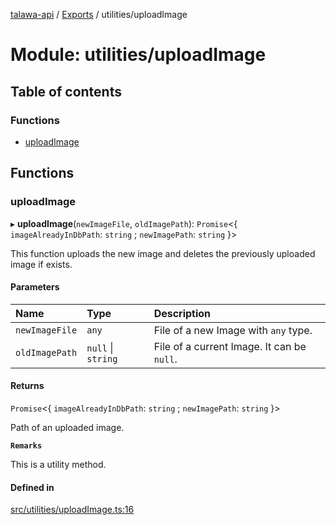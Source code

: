 [talawa-api](../README.md) / [Exports](../modules.md) / utilities/uploadImage

# Module: utilities/uploadImage

## Table of contents

### Functions

- [uploadImage](utilities_uploadImage.md#uploadimage)

## Functions

### uploadImage

▸ **uploadImage**(`newImageFile`, `oldImagePath`): `Promise`\<\{ `imageAlreadyInDbPath`: `string` ; `newImagePath`: `string`  }\>

This function uploads the new image and deletes the previously uploaded image if exists.

#### Parameters

| Name | Type | Description |
| :------ | :------ | :------ |
| `newImageFile` | `any` | File of a new Image with `any` type. |
| `oldImagePath` | ``null`` \| `string` | File of a current Image. It can be `null`. |

#### Returns

`Promise`\<\{ `imageAlreadyInDbPath`: `string` ; `newImagePath`: `string`  }\>

Path of an uploaded image.

**`Remarks`**

This is a utility method.

#### Defined in

[src/utilities/uploadImage.ts:16](https://github.com/PalisadoesFoundation/talawa-api/blob/e7d3a46/src/utilities/uploadImage.ts#L16)

